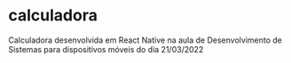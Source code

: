 # calculadora
Calculadora desenvolvida em React Native na aula de Desenvolvimento de Sistemas para dispositivos móveis do dia 21/03/2022
